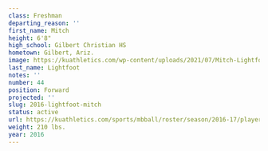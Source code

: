 ```yaml
---
class: Freshman
departing_reason: ''
first_name: Mitch
height: 6'8"
high_school: Gilbert Christian HS
hometown: Gilbert, Ariz.
image: https://kuathletics.com/wp-content/uploads/2021/07/Mitch-Lightfoot-44-600x500.jpg
last_name: Lightfoot
notes: ''
number: 44
position: Forward
projected: ''
slug: 2016-lightfoot-mitch
status: active
url: https://kuathletics.com/sports/mbball/roster/season/2016-17/player/mitch-lightfoot/
weight: 210 lbs.
year: 2016
---
```

